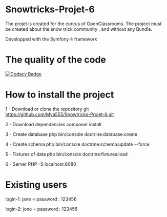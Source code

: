 # Snowtricks-Projet-6

The projet is created for the curcus of OpenClassrooms.
The project must be created about the snow trick community , and without any Bundle.

Developped with the Symfony 4 framework


# The quality of the code

[![Codacy Badge](https://api.codacy.com/project/badge/Grade/4c8d2721113a40f386ca0b7cbb3de67c)](https://app.codacy.com/app/Mya555/Snowtricks-Projet-6?utm_source=github.com&utm_medium=referral&utm_content=Mya555/Snowtricks-Projet-6&utm_campaign=Badge_Grade_Dashboard)

# How to install the project

1 - Download or clone the repository git
https://github.com/Mya555/Snowtricks-Projet-6.git

2 - Download dependencies
composer install 

3 - Create database
php bin/console doctrine:database:create

4 - Create schema
php bin/console doctrine:schema:update --force

5 - Fixtures of data
php bin/console doctrine:fixtures:load

6 - Server
PHP -S localhost:8080

# Existing users

login-1: jane = password : 123456

login-2: jone = password : 123456






